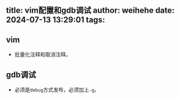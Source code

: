 title: vim配置和gdb调试
author: weihehe
date: 2024-07-13 13:29:01
tags:
---
## vim

- 批量化注释和取消注释。

## gdb调试
- 必须是`debug`方式发布，必须加上`-g`。
